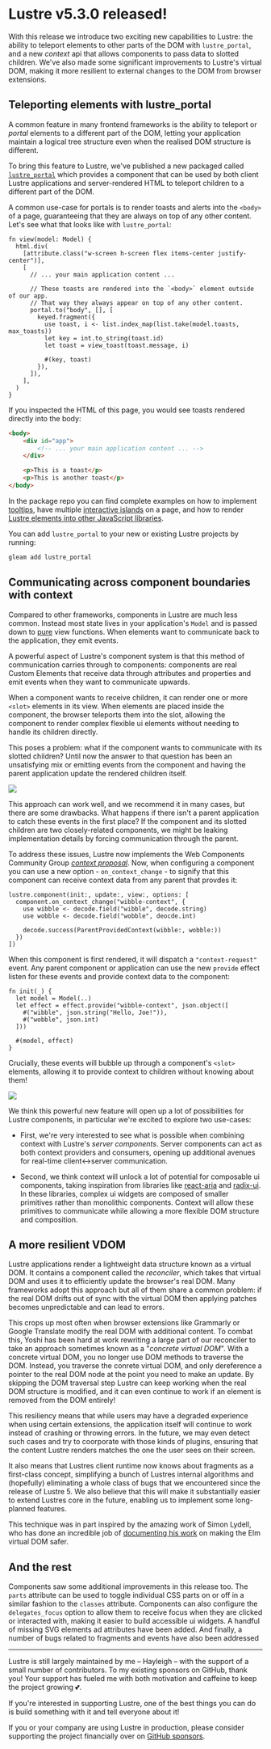 # Lustre v5.3.0 released!

With this release we introduce two exciting new capabilities to Lustre: the ability
to teleport elements to other parts of the DOM with `lustre_portal`, and a new
_context_ api that allows components to pass data to slotted children. We've also
made some significant improvements to Lustre's virtual DOM, making it more resilient
to external changes to the DOM from browser extensions.

## Teleporting elements with lustre_portal

A common feature in many frontend frameworks is the ability to teleport or _portal_
elements to a different part of the DOM, letting your application maintain a
logical tree structure even when the realised DOM structure is different.

To bring this feature to Lustre, we've published a new packaged called
[`lustre_portal`](https://hexdocs.pm/lustre_portal) which provides a component
that can be used by both client Lustre applications and server-rendered HTML to
teleport children to a different part of the DOM.

A common use-case for portals is to render toasts and alerts into the `<body>` of
a page, guaranteeing that they are always on top of any other content. Let's see
what that looks like with `lustre_portal`:

```gleam
fn view(model: Model) {
  html.div(
    [attribute.class("w-screen h-screen flex items-center justify-center")],
    [
      // ... your main application content ...

      // These toasts are rendered into the `<body>` element outside of our app.
      // That way they always appear on top of any other content.
      portal.to("body", [], [
        keyed.fragment({
          use toast, i <- list.index_map(list.take(model.toasts, max_toasts))
          let key = int.to_string(toast.id)
          let toast = view_toast(toast.message, i)

          #(key, toast)
        }),
      ]),
    ],
  )
}
```

If you inspected the HTML of this page, you would see toasts rendered directly
into the body:

```html
<body>
    <div id="app">
        <!-- ... your main application content ... -->
    </div>

    <p>This is a toast</p>
    <p>This is another toast</p>
</body>
```

In the package repo you can find complete examples on how to implement
[tooltips](https://github.com/lustre-labs/portal/tree/main/examples/01-toast),
have multiple [interactive islands](https://github.com/lustre-labs/portal/tree/main/examples/02-islands)
on a page, and how to render [Lustre elements into other JavaScript libraries](https://github.com/lustre-labs/portal/tree/main/examples/03-map-tooltip).

You can add `lustre_portal` to your new or existing Lustre projects by running:

```sh
gleam add lustre_portal
```

## Communicating across component boundaries with context

Compared to other frameworks, components in Lustre are much less common. Instead
most state lives in your application's `Model` and is passed down to
[pure](https://github.com/lustre-labs/lustre/blob/main/pages/hints/pure-functions.md)
view functions. When elements want to communicate back to the application, they
emit events.

A powerful aspect of Lustre's component system is that this method of communication
carries through to components: components are real Custom Elements that receive
data through attributes and properties and emit events when they want to communicate
upwards.

When a component wants to receive children, it can render one or more `<slot>`
elements in its view. When elements are placed inside the component, the browser
teleports them into the slot, allowing the component to render complex flexible
ui elements without needing to handle its children directly.

This poses a problem: what if the component wants to communicate with its slotted
children? Until now the answer to that question has been an unsatisfying mix or
emitting events from the component and having the parent application update the
rendered children itself.

![](https://github.com/lustre-labs/lustre/blob/main/pages/announcements/2025-08-08-component-communication-old.svg?raw=true)

This approach can work well, and we recommend it in many cases, but there are
some drawbacks. What happens if there isn't a parent application to catch these
events in the first place? If the component and its slotted children are two
closely-related components, we might be leaking implementation details by forcing
communication through the parent.

To address these issues, Lustre now implements the Web Components Community Group
[_context proposal_](https://github.com/webcomponents-cg/community-protocols/blob/main/proposals/context.md).
Now, when configuring a component you can use a new option - `on_context_change` -
to signify that this component can receive context data from any parent that provdes
it:

```gleam
lustre.component(init:, update:, view:, options: [
  component.on_context_change("wibble-context", {
    use wibble <- decode.field("wibble", decode.string)
    use wobble <- decode.field("wobble", deocde.int)

    decode.success(ParentProvidedContext(wibble:, wobble:))
  })
])
```

When this component is first rendered, it will dispatch a `"context-request"`
event. Any parent component or application can use the new `provide` effect listen
for these events and provide context data to the component:

```gleam
fn init(_) {
  let model = Model(..)
  let effect = effect.provide("wibble-context", json.object([
    #("wibble", json.string("Hello, Joe!")),
    #("wobble", json.int)
  ]))

  #(model, effect)
}
```

Crucially, these events will bubble up through a component's `<slot>` elements,
allowing it to provide context to children without knowing about them!

![](https://github.com/lustre-labs/lustre/blob/main/pages/announcements/2025-08-08-component-communication-new.svg?raw=true)

We think this powerful new feature will open up a lot of possibilities for Lustre
components, in particular we're excited to explore two use-cases:

- First, we're very interested to see what is possible when combining context with
  Lustre's _server components_. Server components can act as both context providers
  and consumers, opening up additional avenues for real-time client<->server
  communication.

- Second, we think context will unlock a lot of potential for composable ui components,
  taking inspiration from libraries like [react-aria](https://react-spectrum.adobe.com/react-aria/index.html)
  and [radix-ui](https://www.radix-ui.com/primitives/docs/overview/introduction).
  In these libraries, complex ui widgets are composed of smaller primitives rather
  than monolithic components. Context will allow these primitives to communicate
  while allowing a more flexible DOM structure and composition.

## A more resilient VDOM

Lustre applications render a lightweight data structure known as a virtual DOM.
It contains a component called the _reconciler_, which takes that virtual DOM and
uses it to efficiently update the browser's real DOM. Many frameworks adopt this
approach but all of them share a common problem: if the real DOM drifts out of
sync with the virtual DOM then applying patches becomes unpredictable and can
lead to errors.

This crops up most often when browser extensions like Grammarly or Google Translate
modify the real DOM with additional content. To combat this, Yoshi has been hard
at work rewriting a large part of our reconciler to take an approach sometimes
known as a "_concrete virtual DOM_". With a concrete virtual DOM, you no longer
use DOM methods to traverse the DOM. Instead, you traverse the conrete virtual
DOM, and only dereference a pointer to the real DOM node at the point you need
to make an update. By skipping the DOM traversal step Lustre can keep working
when the real DOM structure is modified, and it can even continue to work if an
element is removed from the DOM entirely!

This resiliency means that while users may have a degraded experience when using
certain extensions, the application itself will continue to work instead of
crashing or throwing errors. In the future, we may even detect such cases and try
to coorporate with those kinds of plugins, ensuring that the content Lustre
renders matches the one the user sees on their screen.

It also means that Lustres client runtime now knows about fragments as a
first-class concept, simplifying a bunch of Lustres internal algorithms and
(hopefully) eliminating a whole class of bugs that we encountered since the
release of Lustre 5. We also believe that this will make it substantially easier
to extend Lustres core in the future, enabling us to implement some long-planned
features.

This technique was in part inspired by the amazing work of Simon Lydell, who has
done an incredible job of [documenting his work](https://github.com/lydell/elm-safe-virtual-dom/tree/main) on making the Elm virtual DOM safer.

## And the rest

Components saw some additional improvements in this release too. The `parts`
attribute can be used to toggle individual CSS parts on or off in a similar fashion
to the `classes` attribute. Components can also configure the `delegates_focus`
option to allow them to receive focus when they are clicked or interacted with,
making it easier to build accessible ui widgets. A handful of missing SVG elements
ad attributes have been added. And finally, a number of bugs related to fragments
and events have also been addressed

---

Lustre is still largely maintained by me – Hayleigh – with the support of a small
number of contributors. To my existing sponsors on GitHub, thank you! Your support
has fueled me with both motivation and caffeine to keep the project growing 💕.

If you're interested in supporting Lustre, one of the best things you can do is
build something with it and tell everyone about it!

If you or your company are using Lustre in production, please consider supporting
the project financially over on [GitHub sponsors](https://github.com/sponsors/hayleigh-dot-dev).
